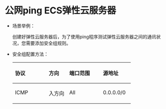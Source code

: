 # 公网ping ECS弹性云服务器<a name="SecurityGroup_0011"></a>

-   场景举例：

    创建好弹性云服务器后，为了使用ping程序测试弹性云服务器之间的通讯状况，您需要添加安全组规则。

-   安全组配置方法：

    <a name="table810055173719"></a>
    <table><thead align="left"><tr id="row0160051103719"><th class="cellrowborder" valign="top" width="28.57%" id="mcps1.1.5.1.1"><p id="p141601751113715"><a name="p141601751113715"></a><a name="p141601751113715"></a>协议</p>
    </th>
    <th class="cellrowborder" valign="top" width="17.349999999999998%" id="mcps1.1.5.1.2"><p id="p2160251153718"><a name="p2160251153718"></a><a name="p2160251153718"></a>方向</p>
    </th>
    <th class="cellrowborder" valign="top" width="28.57%" id="mcps1.1.5.1.3"><p id="p14160165111379"><a name="p14160165111379"></a><a name="p14160165111379"></a>端口范围</p>
    </th>
    <th class="cellrowborder" valign="top" width="25.509999999999998%" id="mcps1.1.5.1.4"><p id="p161601651183720"><a name="p161601651183720"></a><a name="p161601651183720"></a>源地址</p>
    </th>
    </tr>
    </thead>
    <tbody><tr id="row1216175110371"><td class="cellrowborder" valign="top" width="28.57%" headers="mcps1.1.5.1.1 "><p id="p816119517376"><a name="p816119517376"></a><a name="p816119517376"></a>ICMP</p>
    </td>
    <td class="cellrowborder" valign="top" width="17.349999999999998%" headers="mcps1.1.5.1.2 "><p id="p5161175117373"><a name="p5161175117373"></a><a name="p5161175117373"></a>入方向</p>
    </td>
    <td class="cellrowborder" valign="top" width="28.57%" headers="mcps1.1.5.1.3 "><p id="p11161205112375"><a name="p11161205112375"></a><a name="p11161205112375"></a>All</p>
    </td>
    <td class="cellrowborder" valign="top" width="25.509999999999998%" headers="mcps1.1.5.1.4 "><p id="p1316155143713"><a name="p1316155143713"></a><a name="p1316155143713"></a>0.0.0.0/0</p>
    </td>
    </tr>
    </tbody>
    </table>


